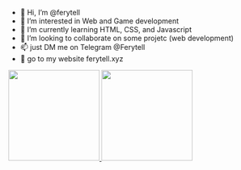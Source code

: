 - 👋 Hi, I’m @ferytell
- 👀 I’m interested in Web and Game development
- 🌱 I’m currently learning HTML, CSS, and Javascript
- 💞️ I’m looking to collaborate on some projetc (web development)
- 📫 just DM me on Telegram @Ferytell 
- 👅 go to my website ferytell.xyz

<!---
ferytell/ferytell is a ✨ special ✨ repository because its `README.md` (this file) appears on your GitHub profile.
You can click the Preview link to take a look at your changes.
--->

<p align="left">
<a href="https://github.com/ferytell">
  <img height="180em" src="https://github-readme-stats-eight-theta.vercel.app/api?username=ferytell&show_icons=true&theme=algolia&include_all_commits=true&count_private=true"/>
  <img height="180em" src="https://github-readme-stats-eight-theta.vercel.app/api/top-langs/?username=ferytell&layout=compact&langs_count=8&theme=algolia"/>
</a>
</p>
